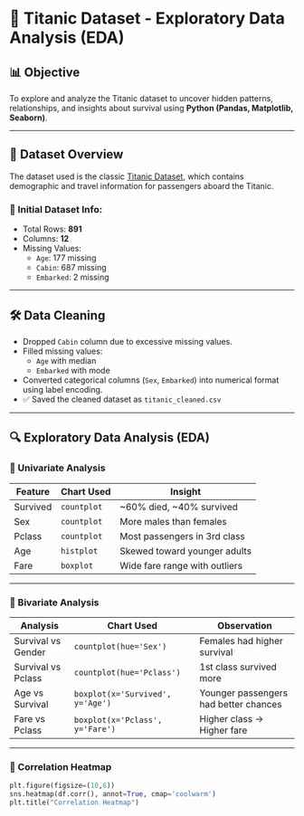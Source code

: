 # 🚢 Titanic Dataset - Exploratory Data Analysis (EDA)

## 📊 Objective
To explore and analyze the Titanic dataset to uncover hidden patterns, relationships, and insights about survival using **Python (Pandas, Matplotlib, Seaborn)**.

---

## 📁 Dataset Overview
The dataset used is the classic [Titanic Dataset](https://www.kaggle.com/c/titanic/data), which contains demographic and travel information for passengers aboard the Titanic.

### 🧾 Initial Dataset Info:
- Total Rows: **891**
- Columns: **12**
- Missing Values:
  - `Age`: 177 missing
  - `Cabin`: 687 missing
  - `Embarked`: 2 missing

---

## 🛠️ Data Cleaning
- Dropped `Cabin` column due to excessive missing values.
- Filled missing values:
  - `Age` with median
  - `Embarked` with mode
- Converted categorical columns (`Sex`, `Embarked`) into numerical format using label encoding.
- ✅ Saved the cleaned dataset as `titanic_cleaned.csv`

---

## 🔍 Exploratory Data Analysis (EDA)

### 📌 Univariate Analysis

| Feature    | Chart Used         | Insight |
|------------|--------------------|---------|
| Survived   | `countplot`        | ~60% died, ~40% survived |
| Sex        | `countplot`        | More males than females |
| Pclass     | `countplot`        | Most passengers in 3rd class |
| Age        | `histplot`         | Skewed toward younger adults |
| Fare       | `boxplot`          | Wide fare range with outliers |

---

### 📌 Bivariate Analysis

| Analysis           | Chart Used                  | Observation |
|--------------------|-----------------------------|-------------|
| Survival vs Gender | `countplot(hue='Sex')`      | Females had higher survival |
| Survival vs Pclass | `countplot(hue='Pclass')`   | 1st class survived more |
| Age vs Survival    | `boxplot(x='Survived', y='Age')` | Younger passengers had better chances |
| Fare vs Pclass     | `boxplot(x='Pclass', y='Fare')` | Higher class → Higher fare |

---

### 📌 Correlation Heatmap
```python
plt.figure(figsize=(10,6))
sns.heatmap(df.corr(), annot=True, cmap='coolwarm')
plt.title("Correlation Heatmap")
